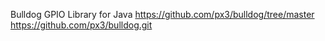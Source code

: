 Bulldog GPIO Library for Java 
https://github.com/px3/bulldog/tree/master
https://github.com/px3/bulldog.git